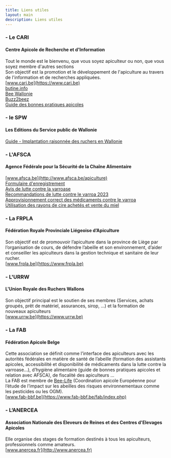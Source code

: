 ```yaml
---
title: Liens utiles
layout: main
description: Liens utiles
---
```


<div class="block-group">
<div class="block gauche">

### - Le CARI ###
#### Centre Apicole de Recherche et d'Information ####
Tout le monde est le bienvenu, que vous soyez apiculteur ou non, que vous soyez membre d'autres sections  
Son objectif est la promotion et le développement de l'apiculture au travers de l'information et de recherches appliquées.  
[www.cari.be](https://www.cari.be)  
[butine.info](https://butine.info)  
[Bee Wallonie](https://www.beewallonie.be)  
[Buzz2beez](https://www.youtube.com/channel/UCyvJ18KdfQreFLj9UJCFd1Q/videos)  
[Guide des bonnes pratiques apicoles](https://www.cari.be/Guide-de-bonnes-pratiques.html)

<!--

### - Le CRA-W ###
#### Centre wallon de Recherches agronomiques  ####
[CRA-W](https://www.cra.wallonie.be/fr/)
S'occupe entre-autres du suivi de l'invasion du Frelon asiatique en Wallonie

-->

### - le SPW ###
#### Les Editions du Service public de Wallonie ####
[Guide - Implantation raisonnée des ruchers en Wallonie](https://ediwall.wallonie.be/guide-implantation-raisonnee-des-ruchers-en-wallonie-numerique-080269)  
 
### - L'AFSCA ###
#### Agence Fédérale pour la Sécurité de la Chaîne Alimentaire ####
[www.afsca.be](http://www.afsca.be/apiculture)  
[Formulaire d'enregistrement](http://www.afsca.be/agrements/modeleduformulairededemande.asp)  
[Avis de lutte contre la varroase](http://www.favv-afsca.fgov.be/apiculture/santeanimale/#varroase)  
[Recommandations de lutte contre le varroa 2023](https://butine.info/wp-content/uploads/2023/01/recommandations-de-lutte-contre-le-varroa-2023-.docx)  
[Approvisionnement correct des médicaments contre le varroa](http://www.favv-afsca.be/apiculture/santeanimale/_documents/2014-11-18_CommuniqueAFSCA-AFMPS_correct_medicaments_varroa_FR.pdf)    
[Utilisation des rayons de cire achetés et vente du miel](http://pdf.beequeen.be/liens/cire.pdf)  

</div>
<div class="block droite">

### - La FRPLA ###
#### Fédération Royale Provinciale Liégeoise d’Apiculture ####
Son objectif est de promouvoir l’apiculture dans la province de Liège par l’organisation de cours, de défendre l’abeille et son environnement, d’aider et conseiller les apiculteurs dans la gestion technique et sanitaire de leur rucher.  
[www.frpla.be](https://www.frpla.be)  

### - L'URRW ###
#### L'Union Royale des Ruchers Wallons ####
Son objectif principal est le soutien de ses membres (Services, achats groupés, prêt de matériel, assurances, sirop, …) et la formation de nouveaux apiculteurs  
[www.urrw.be](https://www.urrw.be)

### - La FAB ###
#### Fédération Apicole Belge ####
Cette association se définit comme l’interface des apiculteurs avec les autorités fédérales en matière de santé de l’abeille (formation des assistants apicoles, accessibilité et disponibilité de médicaments dans la lutte contre la varroase…), d’hygiène alimentaire (guide de bonnes pratiques apicoles et relation avec AFSCA), de fiscalité des apiculteurs …  
La FAB est membre de [Bee-Life](https://bee-life.eu/fr/home) (Coordination apicole Européenne pour l’étude de l’impact sur les abeilles des risques environnementaux comme les pesticides ou les OGM).  
[www.fab-bbf.be](https://www.fab-bbf.be/fab/index.php)  
 
<!--

### - L’UFAWB ###
#### L'Unioon des Fédérations d’Apiculture de Wallonie et Bruxelles ####
Son objectif est de favoriser la communication entre les apiculteurs affiliés (l’UFAWB édite à cet effet un bimestriel «[La Belgique apicole](http://apiculture-wallonie.be/revue)», de relayer la voix des apiculteurs affiliés vers les différentes instances concernées ou concernables au niveau local, régional, fédéral ou européen et de promouvoir l’apiculture en Wallonie et à Bruxelles par tous les moyens opportuns.  
[apiculture-wallonie.be](http://apiculture-wallonie.be)  

-->
 
### - L’ANERCEA ###
#### Association Nationale des Eleveurs de Reines et des Centres d'Elevages Apicoles ####
Elle organise des stages de formation destinés à tous les apiculteurs, professionnels comme amateurs.  
[www.anercea.fr](http://www.anercea.fr)  

</div>
